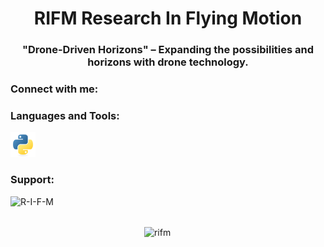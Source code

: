 <h1 align="center">RIFM Research In Flying Motion</h1>
<h3 align="center">"Drone-Driven Horizons" – Expanding the possibilities and horizons with drone technology.</h3>

<h3 align="left">Connect with me:</h3>
<p align="left">
</p>

<h3 align="left">Languages and Tools:</h3>
<p align="left"> <a href="https://www.python.org" target="_blank" rel="noreferrer"> <img src="https://raw.githubusercontent.com/devicons/devicon/master/icons/python/python-original.svg" alt="python" width="40" height="40"/> </a> </p>

<h3 align="left">Support:</h3>
<p><a href="https://www.buymeacoffee.com/R-I-F-M"> <img align="left" src="https://cdn.buymeacoffee.com/buttons/v2/default-yellow.png" height="50" width="210" alt="R-I-F-M" /></a></p><br><br>

<p>&nbsp;<img align="center" src="https://github-readme-stats.vercel.app/api?username=rifm&show_icons=true&locale=en" alt="rifm" /></p>
